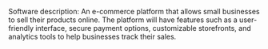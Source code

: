 Software description:
An e-commerce platform that allows small businesses to sell their products online. The platform will have features such as a user-friendly interface, secure payment options, customizable storefronts, and analytics tools to help businesses track their sales.

